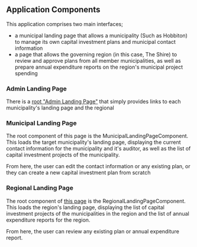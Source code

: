 ## Application Components

This application comprises two main interfaces;
- a municipal landing page that allows a municipality (Such as Hobbiton) to manage its own capital investment plans and municipal contact information
- a page that allows the governing region (in this case, The Shire) to review and approve plans from all member municipalities, as well as prepare annual expenditure reports on the region's municipal project spending

### Admin Landing Page

There is a [root "Admin Landing Page"](localhost:4200/) that simply provides links to each municipality's landing page and the regional

### Municipal Landing Page

The root component of this page is the MunicipalLandingPageComponent. This loads the target municipality's landing page, displaying the current contact information for the municipality and it's auditor, as well as the list of capital investment projects of the municipality.

From here, the user can edit the contact information or any existing plan, or they can create a new capital investment plan from scratch

### Regional Landing Page

The root component of [this page](localhost:4200/region) is the RegionalLandingPageComponent. This loads the region's landing page, displaying the list of capital investment projects of the municipalities in the region and the list of annual expenditure reports for the region.

From here, the user can review any existing plan or annual expenditure report.
